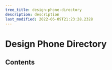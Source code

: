 ```yaml
---
tree_title: design-phone-directory
description: description
last_modified: 2022-06-09T21:23:28.2328
---
```


# Design Phone Directory

## Contents
